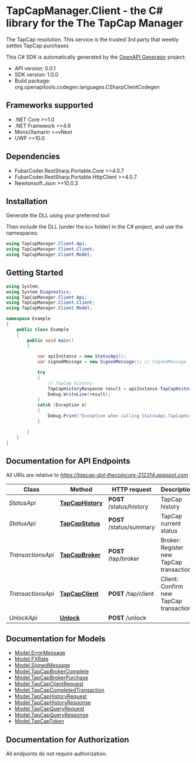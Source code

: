 # TapCapManager.Client - the C# library for the The TapCap Manager

The TapCap resolution.  This service is the trusted 3rd party that weekly settles TapCap purchases

This C# SDK is automatically generated by the [OpenAPI Generator](https://openapi-generator.tech) project:

- API version: 0.0.1
- SDK version: 1.0.0
- Build package: org.openapitools.codegen.languages.CSharpClientCodegen

<a name="frameworks-supported"></a>
## Frameworks supported
- .NET Core >=1.0
- .NET Framework >=4.6
- Mono/Xamarin >=vNext
- UWP >=10.0

<a name="dependencies"></a>
## Dependencies
- FubarCoder.RestSharp.Portable.Core >=4.0.7
- FubarCoder.RestSharp.Portable.HttpClient >=4.0.7
- Newtonsoft.Json >=10.0.3

<a name="installation"></a>
## Installation
Generate the DLL using your preferred tool

Then include the DLL (under the `bin` folder) in the C# project, and use the namespaces:
```csharp
using TapCapManager.Client.Api;
using TapCapManager.Client.Client;
using TapCapManager.Client.Model;
```
<a name="getting-started"></a>
## Getting Started

```csharp
using System;
using System.Diagnostics;
using TapCapManager.Client.Api;
using TapCapManager.Client.Client;
using TapCapManager.Client.Model;

namespace Example
{
    public class Example
    {
        public void main()
        {

            var apiInstance = new StatusApi();
            var signedMessage = new SignedMessage(); // SignedMessage | Purchase Request info

            try
            {
                // TapCap history
                TapCapHistoryResponse result = apiInstance.TapCapHistory(signedMessage);
                Debug.WriteLine(result);
            }
            catch (Exception e)
            {
                Debug.Print("Exception when calling StatusApi.TapCapHistory: " + e.Message );
            }

        }
    }
}
```

<a name="documentation-for-api-endpoints"></a>
## Documentation for API Endpoints

All URIs are relative to *https://tapcap-dot-thecoincore-212314.appspot.com*

Class | Method | HTTP request | Description
------------ | ------------- | ------------- | -------------
*StatusApi* | [**TapCapHistory**](docs/StatusApi.md#tapcaphistory) | **POST** /status/history | TapCap history
*StatusApi* | [**TapCapStatus**](docs/StatusApi.md#tapcapstatus) | **POST** /status/summary | TapCap current status
*TransactionsApi* | [**TapCapBroker**](docs/TransactionsApi.md#tapcapbroker) | **POST** /tap/broker | Broker: Register new TapCap transaction
*TransactionsApi* | [**TapCapClient**](docs/TransactionsApi.md#tapcapclient) | **POST** /tap/client | Client: Confirm new TapCap transaction
*UnlockApi* | [**Unlock**](docs/UnlockApi.md#unlock) | **POST** /unlock | 


<a name="documentation-for-models"></a>
## Documentation for Models

 - [Model.ErrorMessage](docs/ErrorMessage.md)
 - [Model.FXRate](docs/FXRate.md)
 - [Model.SignedMessage](docs/SignedMessage.md)
 - [Model.TapCapBrokerComplete](docs/TapCapBrokerComplete.md)
 - [Model.TapCapBrokerPurchase](docs/TapCapBrokerPurchase.md)
 - [Model.TapCapClientRequest](docs/TapCapClientRequest.md)
 - [Model.TapCapCompletedTransaction](docs/TapCapCompletedTransaction.md)
 - [Model.TapCapHistoryRequest](docs/TapCapHistoryRequest.md)
 - [Model.TapCapHistoryResponse](docs/TapCapHistoryResponse.md)
 - [Model.TapCapQueryRequest](docs/TapCapQueryRequest.md)
 - [Model.TapCapQueryResponse](docs/TapCapQueryResponse.md)
 - [Model.TapCapToken](docs/TapCapToken.md)


<a name="documentation-for-authorization"></a>
## Documentation for Authorization

All endpoints do not require authorization.
